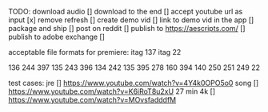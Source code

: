 TODO: 
  download audio [] 
  download to the end []
  accept youtube url as input [x] 
  remove refresh [] 
  create demo vid [] 
  link to demo vid in the app []
  package and ship [] 
  post on reddit []
  publish to https://aescripts.com/  [] 
  publish to adobe exchange []

acceptable file formats for premiere: 
itag 137
itag 22

136
244
397
135
243
396
134 
242 
135 
395
278 
160 
394 
140 
250 
251 
249 
22



test cases: 
jre [] https://www.youtube.com/watch?v=4Y4k0OPO5o0 
song [] https://www.youtube.com/watch?v=K6iRoT8u2xU 
27 min 4k [] https://www.youtube.com/watch?v=MOvsfadddfM 


